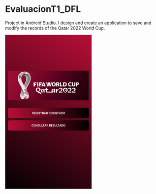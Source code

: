 # EvaluacionT1_DFL

Project in Android Studio. 
I design and create an application to save and modify the records of the Qatar 2022 World Cup.

![plot](app\src\main\res\drawable-v24\captura_qatar.png)
